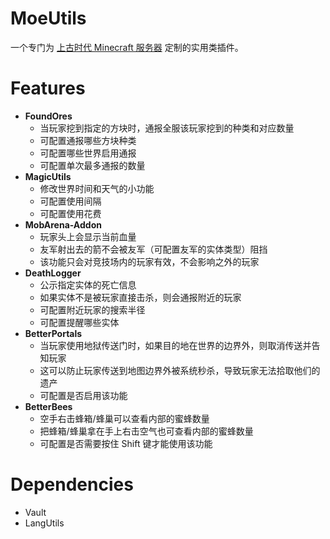 # MoeUtils

一个专门为 [上古时代 Minecraft 服务器](https://mimaru.me) 定制的实用类插件。

# Features

- **FoundOres**
  - 当玩家挖到指定的方块时，通报全服该玩家挖到的种类和对应数量
  - 可配置通报哪些方块种类
  - 可配置哪些世界启用通报
  - 可配置单次最多通报的数量
- **MagicUtils**
  - 修改世界时间和天气的小功能
  - 可配置使用间隔
  - 可配置使用花费
- **MobArena-Addon**
  - 玩家头上会显示当前血量
  - 友军射出去的箭不会被友军（可配置友军的实体类型）阻挡
  - 该功能只会对竞技场内的玩家有效，不会影响之外的玩家
- **DeathLogger**
  - 公示指定实体的死亡信息
  - 如果实体不是被玩家直接击杀，则会通报附近的玩家
  - 可配置附近玩家的搜索半径
  - 可配置提醒哪些实体
- **BetterPortals**
  - 当玩家使用地狱传送门时，如果目的地在世界的边界外，则取消传送并告知玩家
  - 这可以防止玩家传送到地图边界外被系统秒杀，导致玩家无法拾取他们的遗产
  - 可配置是否启用该功能
- **BetterBees**
  - 空手右击蜂箱/蜂巢可以查看内部的蜜蜂数量
  - 把蜂箱/蜂巢拿在手上右击空气也可查看内部的蜜蜂数量
  - 可配置是否需要按住 Shift 键才能使用该功能

# Dependencies

- Vault
- LangUtils
